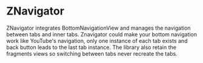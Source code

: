 # ZNavigator
ZNavigator integrates BottomNavigationView and manages the navigation between tabs and inner tabs.
Znavigator could make your bottom navigation work like YouTube's navigation, only one instance of  each tab exists and back button leads to the last tab instance.
The library also retain the fragments views so switching between tabs never recreate the tabs.


